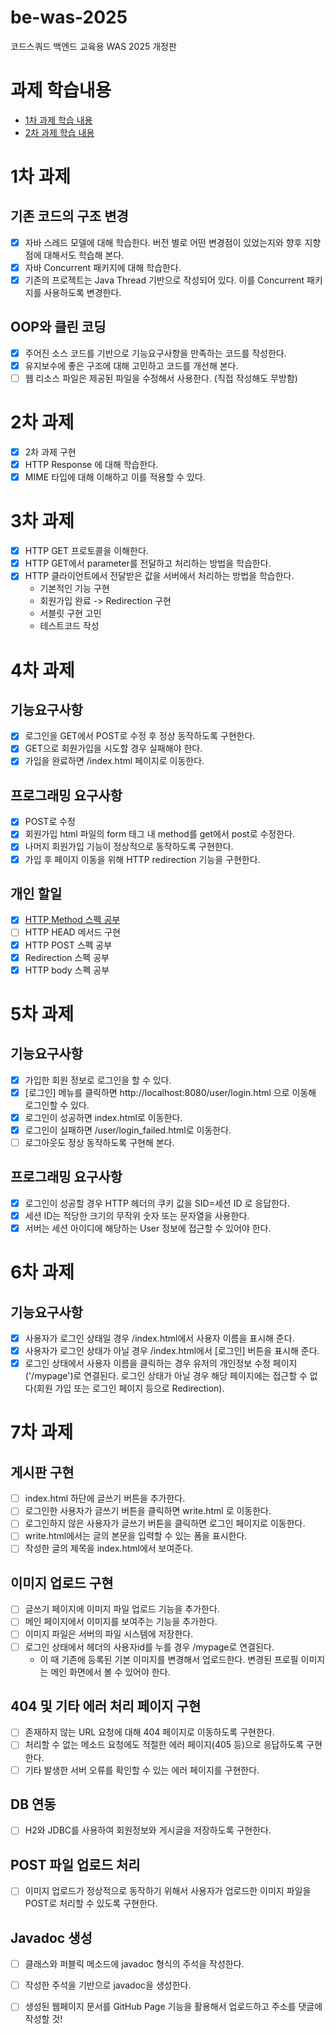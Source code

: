 # be-was-2025
코드스쿼드 백엔드 교육용 WAS 2025 개정판

# 과제 학습내용
- [1차 과제 학습 내용](https://github.com/softeer5th/backend-page/wiki/%5BWeek1%5D-%EC%86%A1%EB%AF%BC%EA%B7%9C)
- [2차 과제 학습 내용]()

# 1차 과제

## 기존 코드의 구조 변경
* [x] 자바 스레드 모델에 대해 학습한다. 버전 별로 어떤 변경점이 있었는지와 향후 지향점에 대해서도 학습해 본다.
* [x] 자바 Concurrent 패키지에 대해 학습한다.
* [x] 기존의 프로젝트는 Java Thread 기반으로 작성되어 있다. 이를 Concurrent 패키지를 사용하도록 변경한다.

## OOP와 클린 코딩
* [x] 주어진 소스 코드를 기반으로 기능요구사항을 만족하는 코드를 작성한다.
* [x] 유지보수에 좋은 구조에 대해 고민하고 코드를 개선해 본다.
* [ ] 웹 리소스 파일은 제공된 파일을 수정해서 사용한다. (직접 작성해도 무방함)

# 2차 과제
* [x] 2차 과제 구현
* [x] HTTP Response 에 대해 학습한다. 
* [x] MIME 타입에 대해 이해하고 이를 적용할 수 있다.

# 3차 과제
* [x] HTTP GET 프로토콜을 이해한다. 
* [x] HTTP GET에서 parameter를 전달하고 처리하는 방법을 학습한다. 
* [x] HTTP 클라이언트에서 전달받은 값을 서버에서 처리하는 방법을 학습한다.
  * 기본적인 기능 구현 
  * 회원가입 완료 -> Redirection 구현 
  * 서블릿 구현 고민 
  * 테스트코드 작성

# 4차 과제
## 기능요구사항
* [x] 로그인을 GET에서 POST로 수정 후 정상 동작하도록 구현한다.
* [x] GET으로 회원가입을 시도할 경우 실패해야 한다.
* [x] 가입을 완료하면 /index.html 페이지로 이동한다.

## 프로그래밍 요구사항
* [x] POST로 수정
* [x] 회원가입 html 파일의 form 태그 내 method를 get에서 post로 수정한다.
* [x] 나머지 회원가입 기능이 정상적으로 동작하도록 구현한다.
* [x] 가입 후 페이지 이동을 위해 HTTP redirection 기능을 구현한다.

## 개인 할일
- [x] [HTTP Method 스펙 공부](https://gamxong.tistory.com/157)
- [ ] HTTP HEAD 메서드 구현
- [x] HTTP POST 스펙 공부
- [x] Redirection 스펙 공부
- [x] HTTP body 스펙 공부

# 5차 과제
## 기능요구사항
- [x] 가입한 회원 정보로 로그인을 할 수 있다.
- [x] [로그인] 메뉴를 클릭하면 http://localhost:8080/user/login.html 으로 이동해 로그인할 수 있다.
- [x] 로그인이 성공하면 index.html로 이동한다.
- [x] 로그인이 실패하면 /user/login_failed.html로 이동한다.
- [ ] 로그아웃도 정상 동작하도록 구현해 본다.

## 프로그래밍 요구사항
- [x] 로그인이 성공할 경우 HTTP 헤더의 쿠키 값을 SID=세션 ID 로 응답한다.
- [x] 세션 ID는 적당한 크기의 무작위 숫자 또는 문자열을 사용한다.
- [x] 서버는 세션 아이디에 해당하는 User 정보에 접근할 수 있어야 한다.

# 6차 과제
## 기능요구사항
-[x] 사용자가 로그인 상태일 경우 /index.html에서 사용자 이름을 표시해 준다.
-[x] 사용자가 로그인 상태가 아닐 경우 /index.html에서 [로그인] 버튼을 표시해 준다.
-[x] 로그인 상태에서 사용자 이름을 클릭하는 경우 유저의 개인정보 수정 페이지('/mypage')로 연결된다. 로그인 상태가 아닐 경우 해당 페이지에는 접근할 수 없다(회원 가입 또는 로그인 페이지 등으로 Redirection).

# 7차 과제
## 게시판 구현
- [ ] index.html 하단에 글쓰기 버튼을 추가한다. 
- [ ] 로그인한 사용자가 글쓰기 버튼을 클릭하면 write.html 로 이동한다. 
- [ ] 로그인하지 않은 사용자가 글쓰기 버튼을 클릭하면 로그인 페이지로 이동한다. 
- [ ] write.html에서는 글의 본문을 입력할 수 있는 폼을 표시한다. 
- [ ] 작성한 글의 제목을 index.html에서 보여준다.

## 이미지 업로드 구현
- [ ] 글쓰기 페이지에 이미지 파일 업로드 기능을 추가한다.
- [ ] 메인 페이지에서 이미지를 보여주는 기능을 추가한다.
- [ ] 이미지 파일은 서버의 파일 시스템에 저장한다.
- [ ] 로그인 상태에서 헤더의 사용자id를 누를 경우 /mypage로 연결된다. 
  - 이 때 기존에 등록된 기본 이미지를 변경해서 업로드한다. 변경된 프로필 이미지는 메인 화면에서 볼 수 있어야 한다.

## 404 및 기타 에러 처리 페이지 구현
- [ ] 존재하지 않는 URL 요청에 대해 404 페이지로 이동하도록 구현한다. 
- [ ] 처리할 수 없는 메소드 요청에도 적절한 에러 페이지(405 등)으로 응답하도록 구현한다. 
- [ ] 기타 발생한 서버 오류를 확인할 수 있는 에러 페이지를 구현한다.

## DB 연동
- [ ] H2와 JDBC를 사용하여 회원정보와 게시글을 저장하도록 구현한다.

## POST 파일 업로드 처리
- [ ] 이미지 업로드가 정상적으로 동작하기 위해서 사용자가 업로드한 이미지 파일을 POST로 처리할 수 있도록 구현한다.

## Javadoc 생성
- [ ] 클래스와 퍼블릭 메소드에 javadoc 형식의 주석을 작성한다. 
- [ ] 작성한 주석을 기반으로 javadoc을 생성한다. 
- [ ] 생성된 웹페이지 문서를 GitHub Page 기능을 활용해서 업로드하고 주소를 댓글에 작성할 것!

